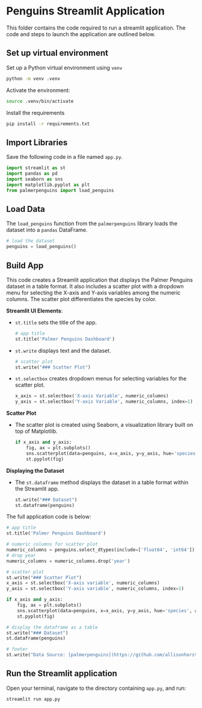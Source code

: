 # Penguins Streamlit Application

This folder contains the code required to run a streamlit application. The code and steps to launch the application are outlined below. 

## Set up virtual environment 

Set up a Python virtual environment using `venv`

```sh
python -m venv .venv
```

Activate the environment: 

```sh
source .venv/bin/activate
```

Install the requirements 

```sh
pip install -r requirements.txt
```


## Import Libraries 

Save the following code in a file named `app.py`.

```python
import streamlit as st
import pandas as pd
import seaborn as sns
import matplotlib.pyplot as plt
from palmerpenguins import load_penguins
```

## Load Data 

The `load_penguins` function from the `palmerpenguins` library loads the dataset into a `pandas` DataFrame.

```python
# load the dataset
penguins = load_penguins()
```

## Build App

This code creates a Streamlit application that displays the Palmer Penguins dataset in a table format. It also includes a scatter plot with a dropdown menu for selecting the X-axis and Y-axis variables among the numeric columns. The scatter plot differentiates the species by color.

**Streamlit UI Elements**:
  - `st.title` sets the title of the app.
    ```python
    # app title
    st.title('Palmer Penguins Dashboard')
    ```
  - `st.write` displays text and the dataset.
    ```python
    # scatter plot
    st.write("### Scatter Plot")
    ```
  - `st.selectbox` creates dropdown menus for selecting variables for the scatter plot.
    ```python
    x_axis = st.selectbox('X-axis Variable', numeric_columns)
    y_axis = st.selectbox('Y-axis Variable', numeric_columns, index=1)
    ```
**Scatter Plot** 
  - The scatter plot is created using Seaborn, a visualization library built on top of Matplotlib.
    ```python
    if x_axis and y_axis:
        fig, ax = plt.subplots()
        sns.scatterplot(data=penguins, x=x_axis, y=y_axis, hue='species', ax=ax)
        st.pyplot(fig)
    ```
**Displaying the Dataset**
  - The `st.dataframe` method displays the dataset in a table format within the Streamlit app.
    ```python
    st.write("### Dataset")
    st.dataframe(penguins)
    ```

The full application code is below: 

```python
# app title
st.title('Palmer Penguins Dashboard')

# numeric columns for scatter plot
numeric_columns = penguins.select_dtypes(include=['float64', 'int64']).columns
# drop year
numeric_columns = numeric_columns.drop('year')

# scatter plot
st.write("### Scatter Plot")
x_axis = st.selectbox('X-axis variable', numeric_columns)
y_axis = st.selectbox('Y-axis variable', numeric_columns, index=1)

if x_axis and y_axis:
    fig, ax = plt.subplots()
    sns.scatterplot(data=penguins, x=x_axis, y=y_axis, hue='species', ax=ax)
    st.pyplot(fig)

# display the dataframe as a table
st.write("### Dataset")
st.dataframe(penguins)

# footer
st.write("Data Source: [palmerpenguins](https://github.com/allisonhorst/palmerpenguins)")
```

## Run the Streamlit application

Open your terminal, navigate to the directory containing `app.py`, and run:

```sh
streamlit run app.py
```




